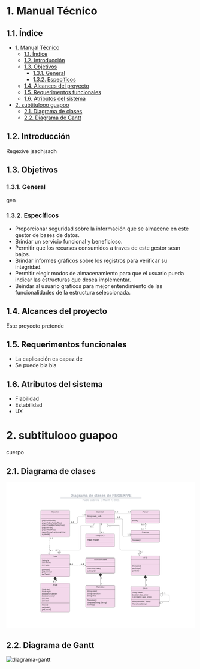 # 1. Manual Técnico

## 1.1. Índice

- [1. Manual Técnico](#1-manual-técnico)
  - [1.1. Índice](#11-índice)
  - [1.2. Introducción](#12-introducción)
  - [1.3. Objetivos](#13-objetivos)
    - [1.3.1. General](#131-general)
    - [1.3.2. Específicos](#132-específicos)
  - [1.4. Alcances del proyecto](#14-alcances-del-proyecto)
  - [1.5. Requerimentos funcionales](#15-requerimentos-funcionales)
  - [1.6. Atributos del sistema](#16-atributos-del-sistema)
- [2. subtitulooo guapoo](#2-subtitulooo-guapoo)
  - [2.1. Diagrama de clases](#21-diagrama-de-clases)
  - [2.2. Diagrama de Gantt](#22-diagrama-de-gantt)

## 1.2. Introducción
Regexive jsadhjsadh

## 1.3. Objetivos

### 1.3.1. General

gen

### 1.3.2. Específicos

- Proporcionar seguridad sobre la información que se almacene en este gestor de bases de datos.
- Brindar un servicio funcional y beneficioso.
- Permitir que los recursos consumidos a traves de este gestor sean bajos.
- Brindar informes gráficos sobre los registros para verificar su integridad.
- Permitir elegir modos de almacenamiento para que el usuario pueda indicar las estructuras que desea implementar.
- Beindar al usuario graficos para mejor entendimiento de las funcionalidades de la estructura seleccionada.


## 1.4. Alcances del proyecto
Este proyecto pretende

## 1.5. Requerimentos funcionales

- La caplicación es capaz de 
- Se puede bla bla

## 1.6. Atributos del sistema

- Fiabilidad
- Estabilidad
- UX

# 2. subtitulooo guapoo

cuerpo

## 2.1. Diagrama de clases

![diagrama-clases](img/diagrama-clases.png "Diagrama de clases")

## 2.2. Diagrama de Gantt

![diagrama-gantt](img/diagrama-gantt.jpg "Diagrama de Gantt")